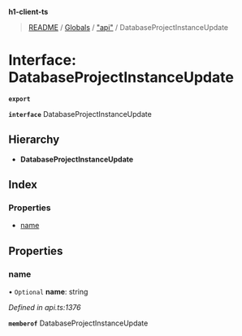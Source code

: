 **h1-client-ts**

> [README](../README.md) / [Globals](../globals.md) / ["api"](../modules/_api_.md) / DatabaseProjectInstanceUpdate

# Interface: DatabaseProjectInstanceUpdate

**`export`** 

**`interface`** DatabaseProjectInstanceUpdate

## Hierarchy

* **DatabaseProjectInstanceUpdate**

## Index

### Properties

* [name](_api_.databaseprojectinstanceupdate.md#name)

## Properties

### name

• `Optional` **name**: string

*Defined in api.ts:1376*

**`memberof`** DatabaseProjectInstanceUpdate

